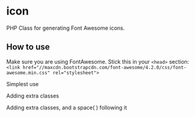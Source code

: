 icon
====

PHP Class for generating Font Awesome icons.

How to use
----------

Make sure you are using FontAwesome. Stick this in your `<head>` section:
`<link href="//maxcdn.bootstrapcdn.com/font-awesome/4.2.0/css/font-awesome.min.css" rel="stylesheet">`

Simplest use
<?= Del\Icon::UNIVERSITY ;?>

Adding extra classes
<?= Del\Icon::custom(Del\Icon::UNIVERSITY,'fa-5x'); ?>

Adding extra classes, and a space(&nbsp;) following it
<?= Del\Icon::custom(Del\Icon::UNIVERSITY,'fa-5x',true); ?>

